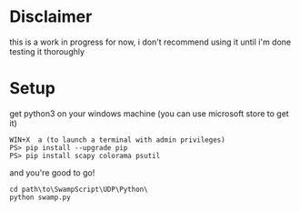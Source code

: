 # Disclaimer
this is a work in progress for now, i don't recommend using it until i'm done testing it thoroughly

# Setup 
get python3 on your windows machine (you can use microsoft store to get it)
```
WIN+X  a (to launch a terminal with admin privileges)
PS> pip install --upgrade pip
PS> pip install scapy colorama psutil
```
and you're good to go!

```
cd path\to\SwampScript\UDP\Python\
python swamp.py
```